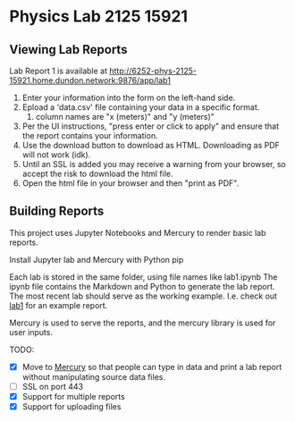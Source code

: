 # Physics Lab 2125 15921

## Viewing Lab Reports

Lab Report 1 is available at http://6252-phys-2125-15921.home.dundon.network:9876/app/lab1

1. Enter your information into the form on the left-hand side.
1. Epload a 'data.csv' file containing your data in a specific format.
   1. column names are "x (meters)" and "y (meters)"
1. Per the UI instructions, "press enter or click to apply" and ensure that the report contains your information.
1. Use the download button to download as HTML. Downloading as PDF will not work (idk).
1. Until an SSL is added you may receive a warning from your browser, so accept the risk to download the html file.
1. Open the html file in your browser and then "print as PDF".

## Building Reports

This project uses Jupyter Notebooks and Mercury to render basic lab reports.

Install Jupyter lab and Mercury with Python pip

Each lab is stored in the same folder, using file names like lab1.ipynb 
The ipynb file contains the Markdown and Python to generate the lab report.
The most recent lab should serve as the working example.
I.e. check out [lab1](lab1.ipynb) for an example report.

Mercury is used to serve the reports, and the mercury library is used for user inputs.

TODO:

- [x] Move to [Mercury](https://runmercury.com/) so that people can type in data and print a lab report without manipulating source data files.
- [ ] SSL on port 443
- [x] Support for multiple reports
- [x] Support for uploading files
